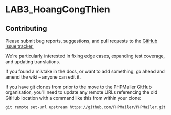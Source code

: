 # LAB3_HoangCongThien

## Contributing
Please submit bug reports, suggestions, and pull requests to the [GitHub issue tracker.](https://github.com/PHPMailer/PHPMailer/issues)

We're particularly interested in fixing edge cases, expanding test coverage, and updating translations.

If you found a mistake in the docs, or want to add something, go ahead and amend the wiki – anyone can edit it.

If you have git clones from prior to the move to the PHPMailer GitHub organisation, you'll need to update any remote URLs referencing the old GitHub location with a command like this from within your clone:

```git remote set-url upstream https://github.com/PHPMailer/PHPMailer.git```

